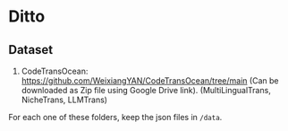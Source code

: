 # Ditto

## Dataset

1) CodeTransOcean: https://github.com/WeixiangYAN/CodeTransOcean/tree/main (Can be downloaded as Zip file using Google Drive link). (MultiLingualTrans, NicheTrans, LLMTrans)

For each one of these folders, keep the json files in `/data`.